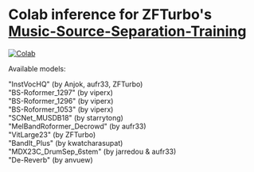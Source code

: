 # Colab inference for ZFTurbo's [Music-Source-Separation-Training](https://github.com/ZFTurbo/Music-Source-Separation-Training/)

[![Colab](https://colab.research.google.com/assets/colab-badge.svg)](https://colab.research.google.com/github/jarredou/Music-Source-Separation-Training-Colab-Inference/blob/main/Music_Source_Separation_Training_(Colab_Inference).ipynb)

Available models:

"InstVocHQ" (by Anjok, aufr33, ZFTurbo)  
"BS-Roformer_1297" (by viperx)  
"BS-Roformer_1296" (by viperx)  
"BS-Roformer_1053" (by viperx)  
"SCNet_MUSDB18" (by starrytong)  
"MelBandRoformer_Decrowd" (by aufr33)  
"VitLarge23" (by ZFTurbo)  
"BandIt_Plus" (by kwatcharasupat)   
"MDX23C_DrumSep_6stem" (by jarredou & aufr33)  
"De-Reverb" (by anvuew)  

